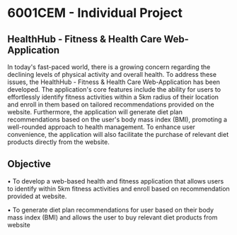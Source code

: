 # 6001CEM - Individual Project



## HealthHub - Fitness & Health Care Web-Application

In today's fast-paced world, there is a growing concern regarding the declining levels of physical activity and overall health. To address these issues, the HealthHub - Fitness & Health Care Web-Application has been developed. The application's core features include the ability for users to effortlessly identify fitness activities within a 5km radius of their location and enroll in them based on tailored recommendations 
provided on the website. Furthermore, the application will generate diet plan recommendations based on the user's body mass index (BMI), promoting a well-rounded approach to health management. To enhance user convenience, the application will also facilitate the purchase of relevant diet products directly from the website.


## Objective
• To develop a web-based health and fitness application that allows users to identify within 5km fitness activities and enroll based on recommendation provided at website.

• To generate diet plan recommendations for user based on their body mass index (BMI) and allows the user to buy relevant diet products from website
